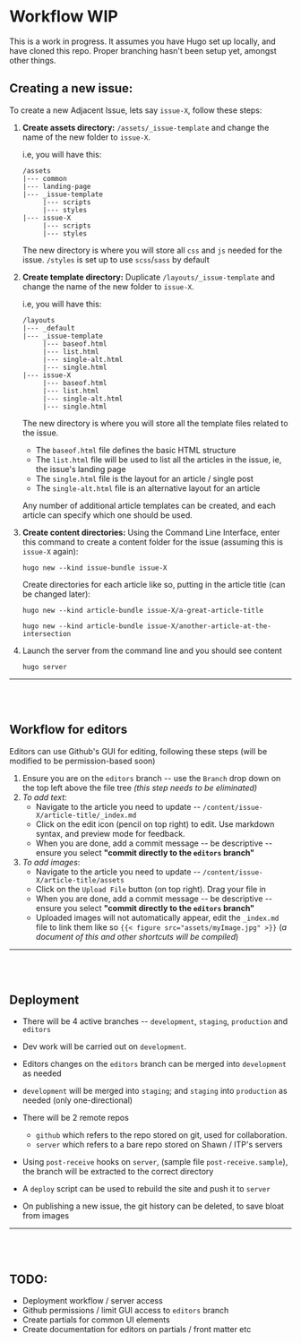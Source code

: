 # Workflow WIP

This is a work in progress. It assumes you have Hugo set up locally, and have cloned this repo. Proper branching hasn't been setup yet, amongst other things.



## Creating a new issue:

To create a new Adjacent Issue, lets say `issue-X`, follow these steps:

1. **Create assets directory:** `/assets/_issue-template` and change the name of the new folder to `issue-X`.

   i.e, you will have this:

   ```
   /assets
   |--- common
   |--- landing-page
   |--- _issue-template
   		|--- scripts
   		|--- styles
   |--- issue-X
   		|--- scripts
   		|--- styles
   ```

   The new directory is where you will store all `css` and `js` needed for the issue. `/styles` is set up to use `scss`/`sass` by default


2. **Create template directory:** Duplicate `/layouts/_issue-template` and change the name of the new folder to `issue-X`.

   i.e, you will have this:

   ```
   /layouts
   |--- _default
   |--- _issue-template
   		|--- baseof.html
   		|--- list.html
   		|--- single-alt.html
   		|--- single.html
   |--- issue-X
   		|--- baseof.html
   		|--- list.html
   		|--- single-alt.html
   		|--- single.html
   ```

   The new directory is where you will store all the template files related to the issue.

   * The  `baseof.html` file defines the basic HTML structure
   * The  `list.html` file will be used to list all the articles in the issue, ie, the issue's landing page
   * The  `single.html` file is the layout for an article / single post
   * The  `single-alt.html` file is an alternative layout for an article

   Any number of additional article templates can be created, and each article can specify which one should be used.



3. **Create content directories:** Using the Command Line Interface, enter this command to create a content folder for the issue (assuming this is `issue-X` again):

   ```
   hugo new --kind issue-bundle issue-X
   ```

   Create directories for each article like so, putting in the article title (can be changed later):

   ```
   hugo new --kind article-bundle issue-X/a-great-article-title
   ```

   ```
   hugo new --kind article-bundle issue-X/another-article-at-the-intersection
   ```



4. Launch the server from the command line and you should see content

   ```
   hugo server
   ```

---

<br>
<br>



## Workflow for editors

Editors can use Github's GUI for editing, following these steps (will be modified to be permission-based soon)

1. Ensure you are on the `editors` branch -- use the `Branch` drop down on the top left above the file tree *(this step needs to be eliminated)*
2. *To add text:*
   * Navigate to the article you need to update -- `/content/issue-X/article-title/_index.md`
   * Click on the edit icon (pencil on top right) to edit. Use markdown syntax, and preview mode for feedback.
   * When you are done, add a commit message -- be descriptive -- ensure you select **"commit directly to the `editors` branch"**
3. *To add images*:
   * Navigate to the article you need to update -- `/content/issue-X/article-title/assets`
   * Click on the `Upload File` button (on top right). Drag your file in
   * When you are done, add a commit message -- be descriptive -- ensure you select **"commit directly to the `editors` branch"**
   * Uploaded images will not automatically appear, edit the `_index.md` file to link them like so `{{< figure src="assets/myImage.jpg" >}}` (*a document of this and other shortcuts will be compiled*)

---


<br>
<br>

## Deployment

* There will be 4 active branches --  `development`, `staging`, `production` and `editors`
* Dev work will be carried out on `development`.
* Editors changes on the `editors` branch can be merged into `development` as needed
* `development` will be merged into `staging`; and `staging` into `production` as needed (only one-directional)
* There will be 2 remote repos
  * `github` which refers to the repo stored on git, used for collaboration.
  * `server` which refers to a bare repo stored on Shawn / ITP's servers

* Using `post-receive` hooks on `server`, (sample file `post-receive.sample`), the branch will be extracted to the correct directory
* A `deploy` script can be used to rebuild the site and push it to `server`
* On publishing a new issue, the git history can be deleted, to save bloat from images

---

<br>
<br>


## TODO:

* Deployment workflow / server access
* Github permissions / limit GUI access to `editors` branch
* Create partials for common UI elements
* Create documentation for editors on partials / front matter etc
